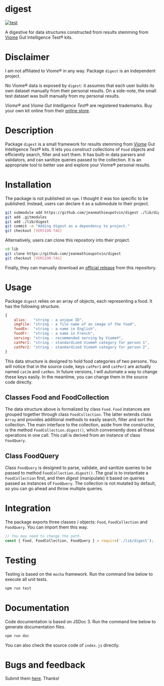 # digest

[![test](https://github.com/jeanmathieupotvin/digest/actions/workflows/npm-test.yml/badge.svg?branch=main)](https://github.com/jeanmathieupotvin/digest/actions/workflows/npm-test.yml)

A digestive for data structures constructed from results stemming from
[Viome](https://www.viome.com/) Gut Intelligence Test® kits.

# Disclaimer

I am not affiliated to Viome® in any way. Package `digest` is an independent
project. 

No Viome® data is exposed by `digest`: it assumes that each user builds its own
dataset manually from their personal results. On a side-note, the small test
dataset was built manually from my personal results.

*Viome*® and *Viome Gut Intelligence Test*® are registered trademarks. Buy your
own kit online from their [online store](https://www.viome.com/products/gut-intelligence).

# Description

Package `digest` is a small framework for results stemming from
[Viome](https://www.viome.com/) Gut Intelligence Test® kits. It lets you 
construct collections of `Food` objects and efficiently search, filter and
sort them. It has built-in data parsers and validators, and can sanitize
queries passed to the collection. It is an appropriate tool to better use
and explore your Viome® personal results.

# Installation

The package is not published on `npm`. I thought it was too specific to be
published. Instead, users can declare it as a submodule to their project.

```bash
git submodule add https://github.com/jeanmathieupotvin/digest ./lib/digest
git add .gitmodules
git add ./lib/digest
git commit -m "Adding digest as a dependency to project."
git checkout [VERSION-TAG]
```

Alternatively, users can clone this repository into their project.

```bash
cd lib
git clone https://github.com/jeanmathieupotvin/digest
git checkout [VERSION-TAG]
```

Finally, they can manually download an
[official release](https://github.com/jeanmathieupotvin/digest/releases) from
this repository.

# Usage

Package `digest` relies on an array of objects, each representing a food. It
has the following structure.

```js
{
    alias:   "string - a unique ID",
    imgFile: "string - a file name of an image of the food",
    foodEn:  "string - a name in English",
    foodFr:  "string - a name in French",
    serving: "string - recommended serving by Viome®",
    catPer1: "string - standardized Viome® category for person 1",
    catPer2: "string - standardized Viome® category for person 2",
}
```

This data structure is designed to hold food categories of two persons. You
will notice that in the source code, keys `catPer1` and `catPer2` are actually
named `catJm` and `catRen`. In future versions, I will automate a way to change
these keys easily. In the meantime, you can change them in the source code
directly.

## Classes Food and FoodCollection

The data structure above is formalized by class `Food`. `Food` instances are
grouped together through class `FoodCollection`. The latter extends class
`Array` and provides additional methods to easily search, filter and sort the
collection. The main interface to the collection, aside from the constructor, is
the method `FoodCollection.digest()`, which conveniently does all these
operations in one call. This call is derived from an instance of class
`FoodQuery`.

## Class FoodQuery

Class `FoodQuery` is designed to parse, validate, and sanitize queries to be
passed to method `FoodCollection.digest()`. The goal is to instantiate a
`FoodCollection` first, and then *digest* (manipulate) it based on queries
passed as instances of `FoodQuery`. The collection is not mutated by default,
so you can go ahead and throw multiple queries.

# Integration

The package exports three classes / objects: `Food`, `FoodCollection` and
`FoodQuery`. You can import them this way.

```js
// You may need to change the path.
const { Food, FoodCollection, FoodQuery } = require('./lib/digest');
```

# Testing

Testing is based on the `mocha` framework. Run the command line below to
execute all unit tests.

```bash
npm run test
```

# Documentation

Code documentation is based on JSDoc 3. Run the command line below to generate
documentation files.

```bash
npm run doc
```

You can also check the source code of `index.js` directly.

# Bugs and feedback

Submit them [here](https://github.com/jeanmathieupotvin/digest/issues). Thanks!

